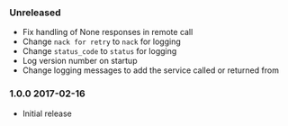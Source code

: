 ### Unreleased
  - Fix handling of None responses in remote call
  - Change `nack for retry` to `nack` for logging
  - Change `status_code` to `status` for logging
  - Log version number on startup
  - Change logging messages to add the service called or returned from

### 1.0.0 2017-02-16
  - Initial release
